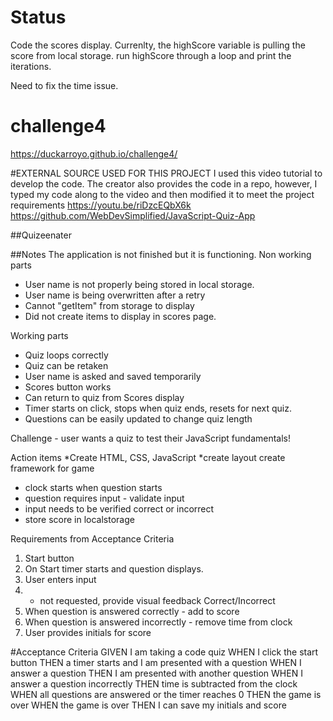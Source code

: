 # Status

Code the scores display. Currenlty, the highScore variable is pulling the score from local storage.
run highScore through a loop and print the iterations.

Need to fix the time issue.

# challenge4

https://duckarroyo.github.io/challenge4/

#EXTERNAL SOURCE USED FOR THIS PROJECT
I used this video tutorial to develop the code. The creator also provides the code in a repo, however, I typed my code along to the video and then modified it to meet the project requirements
https://youtu.be/riDzcEQbX6k
https://github.com/WebDevSimplified/JavaScript-Quiz-App

##Quizeenater

##Notes
The application is not finished but it is functioning.
Non working parts

- User name is not properly being stored in local storage.
- User name is being overwritten after a retry
- Cannot "getItem" from storage to display
- Did not create items to display in scores page.

Working parts

- Quiz loops correctly
- Quiz can be retaken
- User name is asked and saved temporarily
- Scores button works
- Can return to quiz from Scores display
- Timer starts on click, stops when quiz ends, resets for next quiz.
- Questions can be easily updated to change quiz length

Challenge - user wants a quiz to test their JavaScript fundamentals!

Action items
*Create HTML, CSS, JavaScript
*create layout
create framework for game

- clock starts when question starts
- question requires input - validate input
- input needs to be verified correct or incorrect
- store score in localstorage

Requirements from Acceptance Criteria

1. Start button
2. On Start timer starts and question displays.
3. User enters input
4. - not requested, provide visual feedback Correct/Incorrect
5. When question is answered correctly - add to score
6. When question is answered incorrectly - remove time from clock
7. User provides initials for score

#Acceptance Criteria
GIVEN I am taking a code quiz
WHEN I click the start button
THEN a timer starts and I am presented with a question
WHEN I answer a question
THEN I am presented with another question
WHEN I answer a question incorrectly
THEN time is subtracted from the clock
WHEN all questions are answered or the timer reaches 0
THEN the game is over
WHEN the game is over
THEN I can save my initials and score
